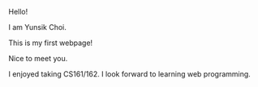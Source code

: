 Hello!

I am Yunsik Choi.

This is my first webpage!

Nice to meet you.

I enjoyed taking CS161/162.
I look forward to learning web programming.
